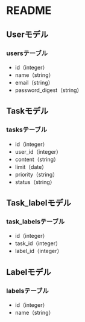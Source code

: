 # README


## Userモデル
### usersテーブル
- id（integer）
- name（string）
- email（string）
- password_digest（string）

## Taskモデル
### tasksテーブル
- id（integer）
- user_id（integer）
- content（string）
- limit（date）
- priority（string）
- status（string）

## Task_labelモデル
### task_labelsテーブル
- id（integer）
- task_id（integer）
- label_id（integer）

## Labelモデル
### labelsテーブル
- id（integer）
- name（string）
